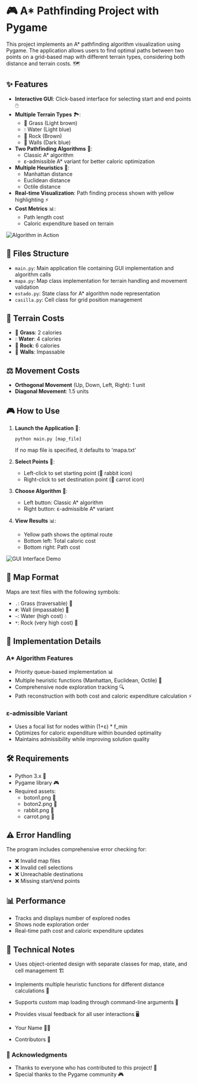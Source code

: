 # 🎮 A* Pathfinding Project with Pygame


This project implements an A* pathfinding algorithm visualization using Pygame. The application allows users to find optimal paths between two points on a grid-based map with different terrain types, considering both distance and terrain costs. 🗺️

## ✨ Features

- **Interactive GUI**: Click-based interface for selecting start and end points 🖱️
- **Multiple Terrain Types** 🏞️:
  - 🌱 Grass (Light brown)
  - 💧 Water (Light blue)
  - 🗿 Rock (Brown)
  - 🧱 Walls (Dark blue)
- **Two Pathfinding Algorithms** 🧮:
  - Classic A* algorithm
  - ε-admissible A* variant for better caloric optimization
- **Multiple Heuristics** 📐:
  - Manhattan distance
  - Euclidean distance
  - Octile distance
- **Real-time Visualization**: Path finding process shown with yellow highlighting ⚡
- **Cost Metrics** 📊: 
  - Path length cost
  - Caloric expenditure based on terrain

<img src="/api/placeholder/600/300" alt="Algorithm in Action" />

## 📁 Files Structure

- `main.py`: Main application file containing GUI implementation and algorithm calls
- `mapa.py`: Map class implementation for terrain handling and movement validation
- `estado.py`: State class for A* algorithm node representation
- `casilla.py`: Cell class for grid position management

## 💪 Terrain Costs

- 🌱 **Grass**: 2 calories
- 💧 **Water**: 4 calories
- 🗿 **Rock**: 6 calories
- 🧱 **Walls**: Impassable


## ⚖️ Movement Costs

- **Orthogonal Movement** (Up, Down, Left, Right): 1 unit
- **Diagonal Movement**: 1.5 units

## 🎮 How to Use

1. **Launch the Application** 🚀:
   ```
   python main.py [map_file]
   ```
   If no map file is specified, it defaults to 'mapa.txt'

2. **Select Points** 🎯:
   - Left-click to set starting point (🐰 rabbit icon)
   - Right-click to set destination point (🥕 carrot icon)

3. **Choose Algorithm** 🤖:
   - Left button: Classic A* algorithm
   - Right button: ε-admissible A* variant

4. **View Results** 📊:
   - Yellow path shows the optimal route
   - Bottom left: Total caloric cost
   - Bottom right: Path cost

<img src="/api/placeholder/600/300" alt="GUI Interface Demo" />

## 📝 Map Format

Maps are text files with the following symbols:
- `.`: Grass (traversable) 🌱
- `#`: Wall (impassable) 🧱
- `~`: Water (high cost) 💧
- `*`: Rock (very high cost) 🗿

## 🔧 Implementation Details

### A* Algorithm Features
- Priority queue-based implementation 📊
- Multiple heuristic functions (Manhattan, Euclidean, Octile) 📐
- Comprehensive node exploration tracking 🔍
- Path reconstruction with both cost and caloric expenditure calculation ⚡


### ε-admissible Variant
- Uses a focal list for nodes within (1+ε) * f_min
- Optimizes for caloric expenditure within bounded optimality
- Maintains admissibility while improving solution quality

## 🛠️ Requirements

- Python 3.x 🐍
- Pygame library 🎮
- Required assets:
  - boton1.png 🔘
  - boton2.png 🔘
  - rabbit.png 🐰
  - carrot.png 🥕

## ⚠️ Error Handling

The program includes comprehensive error checking for:
- ❌ Invalid map files
- ❌ Invalid cell selections
- ❌ Unreachable destinations
- ❌ Missing start/end points

## 📊 Performance

- Tracks and displays number of explored nodes
- Shows node exploration order
- Real-time path cost and caloric expenditure updates


## 📝 Technical Notes

- Uses object-oriented design with separate classes for map, state, and cell management 🏗️
- Implements multiple heuristic functions for different distance calculations 📐
- Supports custom map loading through command-line arguments 📂
- Provides visual feedback for all user interactions 🖥️



- Your Name 👨‍💻
- Contributors 👥

### 🙏 Acknowledgments

- Thanks to everyone who has contributed to this project! 🌟
- Special thanks to the Pygame community 🎮

